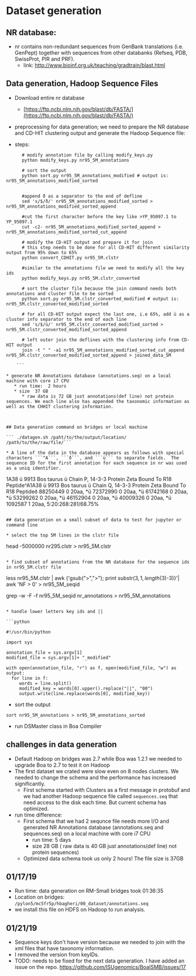# Dataset generation

## NR database:
* nr contains non-redundant sequences from GenBank translations (i.e. GenPept) together with sequences from other databanks (Refseq, PDB, SwissProt, PIR and PRF).
  - link: http://www.bioinf.org.uk/teaching/gradtrain/blast.html



## Data generation, Hadoop Sequence Files
* Download entire nr database
  * [https://ftp.ncbi.nlm.nih.gov/blast/db/FASTA/](https://ftp.ncbi.nlm.nih.gov/blast/db/FASTA/)

*  preprocessing for data generation; we need to prepare the NR database and CD-HIT clustering output and generate the Hadoop Sequence file:

* steps:

```
      # modify annotation file by calling modify_keys.py
      python modify_keys.py nr95_5M_annotations

      # sort the output
      python sort.py nr95_5M_annotations_modified # output is: nr95_5M_annotations_modified_sorted


      #append ð as a separator to the end of defline
      sed 's/$/ð/' nr95_5M_annotations_modified_sorted > nr95_5M_annotations_modified_sorted_append

      #cut the first character before the key like >YP_95097.1 to YP_95097.1
      cut -c2- nr95_5M_annotations_modified_sorted_append > nr95_5M_annotations_modified_sorted_cut_append

      # modify the CD-HIT output and prepare it for join
      # this step needs to be done for all CD-HIT different similarity output from 95% down to 65%
      python convert_CDHIT.py nr95_5M.clstr

      #similar to the annotations file we need to modify all the key ids
      python modify_keys.py nr95_5M.clstr_converted

      # sort the cluster file because the join command needs both annotations and cluster file to be sorted
      python sort.py nr95_5M.clstr_converted_modified # output is: nr95_5M.clstr_converted_modified_sorted

      # for all CD-HIT output expect the last one, i.e 65%, add ü as a cluster info separator to the end of each line
      sed 's/$/ü/' nr95_5M.clstr_converted_modified_sorted > nr95_5M.clstr_converted_modified_sorted_append

      # left outer join the deflines with the clustering info from CD-HIT output
      join -t " " -a1 nr95_5M_annotations_modified_sorted_cut_append nr95_5M.clstr_converted_modified_sorted_append > joined_data_5M

    ```

* generate NR Annotations database (annotations.seq) on a local machine with core i7 CPU
   * run time:  2 hours
   * size  37 GB
      * raw data is 72 GB just annotations(def line) not protein sequences. We each line also has appended the taxonomic information as well as the CHHIT clustering information.



## Data generation command on bridges or local machine

``` ./datagen.sh /paht/to/the/output/location/  /path/to/the/raw/file/```

* A line of the data in the database appears as follows with special characters ```^A```, ```ð```, and ```ü``` to separate fields.  The sequence ID for the first annotation for each sequence in nr was used as a uniq identifier.

```
1A38 ü 9913 Bos taurus ü Chain P, 14-3-3 Protein Zeta Bound To R18 Peptide^A1A38 ü 9913 Bos taurus ü Chain Q, 14-3-3 Protein Zeta Bound To R18 Peptideð 88250449 0  20aa, *ü 72372990 0     20aa, *ü 61742168 0     20aa, *ü 53299262 0     20aa, *ü 46152904 0     20aa, *ü 40009326 0     20aa, *ü 1092587 1      20aa, 5:20:268:281/68.75%
```

## data generation on a small subset of data to test for jupyter or command line

* select the top 5M lines in the clstr file
  ```
  head -5000000 nr295.clstr > nr95_5M.clstr
  ```

* find subset of annotations from the NR database for the sequence ids in nr95_5M.clstr file

  ```
  less nr95_5M.clstr | awk {'gsub(">",">"); print substr($3, 1, length($3)-3)}'| awk 'NF > 0' > nr95_5M_seqid

  grep -w -F -f nr95_5M_seqid nr_annotations > nr95_5M_annotations

  ```

* handle lower letters key ids and ||

  ```python

  #!/usr/bin/python

  import sys

  annotation_file = sys.argv[1]
  modified_file = sys.argv[1]+ "_modified"

  with open(annotation_file, "r") as f, open(modified_file, "w") as output:
    for line in f:
       words = line.split()
       modified_key = words[0].upper().replace("||", "00")
       output.write(line.replace(words[0], modified_key))

  ```

* sort the output

 ```
 sort nr95_5M_annotations > nr95_5M_annotations_sorted
 ```

* run DSMaster class in Boa Compiler

## challenges in data generation

* Default Hadoop on bridges was 2.7 while Boa was 1.2.1 we needed to upgrade Boa to 2.7 to test it on Hadoop
* The first dataset we crated were slow even on 8 nodes clusters. We needed to change the schema and the performance has increased significantly.
  * First schema started with Clusters as a first message in protobuf and we had another Hadoop sequence file called ```sequences.seq``` that need access to the disk each time. But current schema has optimized.
* run time difference:
  * First schema that we had 2 sequnce file needs more I/O and generated NR Annotations database (annotations.seq and sequences.seq) on a local machine with core i7 CPU
     * run time:  5 days
     * size  28 GB ( raw data is 40 GB just annotations(def line) not protein sequences)
  * Optimized data schema took us only 2 hours! The file size is 37GB



## 01/17/19
* Run time: data generation on RM-Small bridges took 01:36:35
* Location on bridges: ```/pylon5/mc5fr5p/hbagheri/00_dataset/annotations.seq```
 * we install this file on HDFS on Hadoop to run analysis.


## 01/21/19
* Sequence keys don't have version because we needed to join with the xml files that have taxonomy information.
* I removed the version from keyIDs.
* TODO: needs to be fixed for the next data generation. I have added an issue on the repo. https://github.com/ISUgenomics/BoaISMB/issues/17
